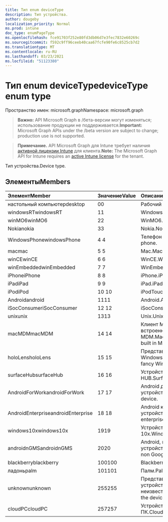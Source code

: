 ```yaml
---
title: Тип enum deviceType
description: Тип устройства.
author: dougeby
localization_priority: Normal
ms.prod: intune
doc_type: enumPageType
ms.openlocfilehash: fce91703f252e80fd3db06d7e3fec7832e60269c
ms.sourcegitcommit: f592c9ff96ceeb40caa67fcfe90fe6c8525cb7d2
ms.translationtype: MT
ms.contentlocale: ru-RU
ms.lasthandoff: 03/23/2021
ms.locfileid: "51123380"
---
```

# <a name="devicetype-enum-type"></a><span data-ttu-id="a5a48-103">Тип enum deviceType</span><span class="sxs-lookup"><span data-stu-id="a5a48-103">deviceType enum type</span></span>

<span data-ttu-id="a5a48-104">Пространство имен: microsoft.graph</span><span class="sxs-lookup"><span data-stu-id="a5a48-104">Namespace: microsoft.graph</span></span>

> <span data-ttu-id="a5a48-105">**Важно:** API Microsoft Graph в /бета-версии могут изменяться; использование продукции не поддерживается.</span><span class="sxs-lookup"><span data-stu-id="a5a48-105">**Important:** Microsoft Graph APIs under the /beta version are subject to change; production use is not supported.</span></span>

> <span data-ttu-id="a5a48-106">**Примечание.** API Microsoft Graph для Intune требует наличия [активной лицензии Intune](https://go.microsoft.com/fwlink/?linkid=839381) для клиента.</span><span class="sxs-lookup"><span data-stu-id="a5a48-106">**Note:** The Microsoft Graph API for Intune requires an [active Intune license](https://go.microsoft.com/fwlink/?linkid=839381) for the tenant.</span></span>

<span data-ttu-id="a5a48-107">Тип устройства.</span><span class="sxs-lookup"><span data-stu-id="a5a48-107">Device type.</span></span>

## <a name="members"></a><span data-ttu-id="a5a48-108">Элементы</span><span class="sxs-lookup"><span data-stu-id="a5a48-108">Members</span></span>
|<span data-ttu-id="a5a48-109">Элемент</span><span class="sxs-lookup"><span data-stu-id="a5a48-109">Member</span></span>|<span data-ttu-id="a5a48-110">Значение</span><span class="sxs-lookup"><span data-stu-id="a5a48-110">Value</span></span>|<span data-ttu-id="a5a48-111">Описание</span><span class="sxs-lookup"><span data-stu-id="a5a48-111">Description</span></span>|
|:---|:---|:---|
|<span data-ttu-id="a5a48-112">настольный компьютер</span><span class="sxs-lookup"><span data-stu-id="a5a48-112">desktop</span></span>|<span data-ttu-id="a5a48-113">0</span><span class="sxs-lookup"><span data-stu-id="a5a48-113">0</span></span>|<span data-ttu-id="a5a48-114">Рабочий стол.</span><span class="sxs-lookup"><span data-stu-id="a5a48-114">Desktop.</span></span>|
|<span data-ttu-id="a5a48-115">windowsRT</span><span class="sxs-lookup"><span data-stu-id="a5a48-115">windowsRT</span></span>|<span data-ttu-id="a5a48-116">1</span><span class="sxs-lookup"><span data-stu-id="a5a48-116">1</span></span>|<span data-ttu-id="a5a48-117">WindowsRT.</span><span class="sxs-lookup"><span data-stu-id="a5a48-117">WindowsRT.</span></span>|
|<span data-ttu-id="a5a48-118">winMO6</span><span class="sxs-lookup"><span data-stu-id="a5a48-118">winMO6</span></span>|<span data-ttu-id="a5a48-119">2</span><span class="sxs-lookup"><span data-stu-id="a5a48-119">2</span></span>|<span data-ttu-id="a5a48-120">WinMO6.</span><span class="sxs-lookup"><span data-stu-id="a5a48-120">WinMO6.</span></span>|
|<span data-ttu-id="a5a48-121">Nokia</span><span class="sxs-lookup"><span data-stu-id="a5a48-121">nokia</span></span>|<span data-ttu-id="a5a48-122">3</span><span class="sxs-lookup"><span data-stu-id="a5a48-122">3</span></span>|<span data-ttu-id="a5a48-123">Nokia.</span><span class="sxs-lookup"><span data-stu-id="a5a48-123">Nokia.</span></span>|
|<span data-ttu-id="a5a48-124">WindowsPhone</span><span class="sxs-lookup"><span data-stu-id="a5a48-124">windowsPhone</span></span>|<span data-ttu-id="a5a48-125">4 </span><span class="sxs-lookup"><span data-stu-id="a5a48-125">4</span></span>|<span data-ttu-id="a5a48-126">Телефон Windows.</span><span class="sxs-lookup"><span data-stu-id="a5a48-126">Windows phone.</span></span>|
|<span data-ttu-id="a5a48-127">mac</span><span class="sxs-lookup"><span data-stu-id="a5a48-127">mac</span></span>|<span data-ttu-id="a5a48-128">5 </span><span class="sxs-lookup"><span data-stu-id="a5a48-128">5</span></span>|<span data-ttu-id="a5a48-129">Mac.</span><span class="sxs-lookup"><span data-stu-id="a5a48-129">Mac.</span></span>|
|<span data-ttu-id="a5a48-130">winCE</span><span class="sxs-lookup"><span data-stu-id="a5a48-130">winCE</span></span>|<span data-ttu-id="a5a48-131">6 </span><span class="sxs-lookup"><span data-stu-id="a5a48-131">6</span></span>|<span data-ttu-id="a5a48-132">WinCE.</span><span class="sxs-lookup"><span data-stu-id="a5a48-132">WinCE.</span></span>|
|<span data-ttu-id="a5a48-133">winEmbedded</span><span class="sxs-lookup"><span data-stu-id="a5a48-133">winEmbedded</span></span>|<span data-ttu-id="a5a48-134">7 </span><span class="sxs-lookup"><span data-stu-id="a5a48-134">7</span></span>|<span data-ttu-id="a5a48-135">WinEmbedded.</span><span class="sxs-lookup"><span data-stu-id="a5a48-135">WinEmbedded.</span></span>|
|<span data-ttu-id="a5a48-136">iPhone</span><span class="sxs-lookup"><span data-stu-id="a5a48-136">iPhone</span></span>|<span data-ttu-id="a5a48-137">8 </span><span class="sxs-lookup"><span data-stu-id="a5a48-137">8</span></span>|<span data-ttu-id="a5a48-138">iPhone.</span><span class="sxs-lookup"><span data-stu-id="a5a48-138">iPhone.</span></span>|
|<span data-ttu-id="a5a48-139">iPad</span><span class="sxs-lookup"><span data-stu-id="a5a48-139">iPad</span></span>|<span data-ttu-id="a5a48-140">9 </span><span class="sxs-lookup"><span data-stu-id="a5a48-140">9</span></span>|<span data-ttu-id="a5a48-141">iPad.</span><span class="sxs-lookup"><span data-stu-id="a5a48-141">iPad.</span></span>|
|<span data-ttu-id="a5a48-142">iPod</span><span class="sxs-lookup"><span data-stu-id="a5a48-142">iPod</span></span>|<span data-ttu-id="a5a48-143">10 </span><span class="sxs-lookup"><span data-stu-id="a5a48-143">10</span></span>|<span data-ttu-id="a5a48-144">iPodTouch.</span><span class="sxs-lookup"><span data-stu-id="a5a48-144">iPodTouch.</span></span>|
|<span data-ttu-id="a5a48-145">Android</span><span class="sxs-lookup"><span data-stu-id="a5a48-145">android</span></span>|<span data-ttu-id="a5a48-146">11</span><span class="sxs-lookup"><span data-stu-id="a5a48-146">11</span></span>|<span data-ttu-id="a5a48-147">Android.</span><span class="sxs-lookup"><span data-stu-id="a5a48-147">Android.</span></span>|
|<span data-ttu-id="a5a48-148">iSocConsumer</span><span class="sxs-lookup"><span data-stu-id="a5a48-148">iSocConsumer</span></span>|<span data-ttu-id="a5a48-149">12 </span><span class="sxs-lookup"><span data-stu-id="a5a48-149">12</span></span>|<span data-ttu-id="a5a48-150">iSocConsumer.</span><span class="sxs-lookup"><span data-stu-id="a5a48-150">iSocConsumer.</span></span>|
|<span data-ttu-id="a5a48-151">unix</span><span class="sxs-lookup"><span data-stu-id="a5a48-151">unix</span></span>|<span data-ttu-id="a5a48-152">13</span><span class="sxs-lookup"><span data-stu-id="a5a48-152">13</span></span>|<span data-ttu-id="a5a48-153">Unix.</span><span class="sxs-lookup"><span data-stu-id="a5a48-153">Unix.</span></span>|
|<span data-ttu-id="a5a48-154">macMDM</span><span class="sxs-lookup"><span data-stu-id="a5a48-154">macMDM</span></span>|<span data-ttu-id="a5a48-155">14 </span><span class="sxs-lookup"><span data-stu-id="a5a48-155">14</span></span>|<span data-ttu-id="a5a48-156">Клиент Mac OS X с помощью встроенного агента MDM.</span><span class="sxs-lookup"><span data-stu-id="a5a48-156">Mac OS X client using built in MDM agent.</span></span>|
|<span data-ttu-id="a5a48-157">holoLens</span><span class="sxs-lookup"><span data-stu-id="a5a48-157">holoLens</span></span>|<span data-ttu-id="a5a48-158">15 </span><span class="sxs-lookup"><span data-stu-id="a5a48-158">15</span></span>|<span data-ttu-id="a5a48-159">Представление модных очки Windows 10.</span><span class="sxs-lookup"><span data-stu-id="a5a48-159">Representing the fancy Windows 10 goggles.</span></span>|
|<span data-ttu-id="a5a48-160">surfaceHub</span><span class="sxs-lookup"><span data-stu-id="a5a48-160">surfaceHub</span></span>|<span data-ttu-id="a5a48-161">16 </span><span class="sxs-lookup"><span data-stu-id="a5a48-161">16</span></span>|<span data-ttu-id="a5a48-162">Устройство Surface HUB.</span><span class="sxs-lookup"><span data-stu-id="a5a48-162">Surface HUB device.</span></span>|
|<span data-ttu-id="a5a48-163">AndroidForWork</span><span class="sxs-lookup"><span data-stu-id="a5a48-163">androidForWork</span></span>|<span data-ttu-id="a5a48-164">17 </span><span class="sxs-lookup"><span data-stu-id="a5a48-164">17</span></span>|<span data-ttu-id="a5a48-165">Android для работы устройства.</span><span class="sxs-lookup"><span data-stu-id="a5a48-165">Android for work device.</span></span>|
|<span data-ttu-id="a5a48-166">AndroidEnterprise</span><span class="sxs-lookup"><span data-stu-id="a5a48-166">androidEnterprise</span></span>|<span data-ttu-id="a5a48-167">18 </span><span class="sxs-lookup"><span data-stu-id="a5a48-167">18</span></span>|<span data-ttu-id="a5a48-168">Android корпоративное устройство.</span><span class="sxs-lookup"><span data-stu-id="a5a48-168">Android enterprise device.</span></span>|
|<span data-ttu-id="a5a48-169">windows10x</span><span class="sxs-lookup"><span data-stu-id="a5a48-169">windows10x</span></span>|<span data-ttu-id="a5a48-170">19</span><span class="sxs-lookup"><span data-stu-id="a5a48-170">19</span></span>|<span data-ttu-id="a5a48-171">Устройство Windows 10x.</span><span class="sxs-lookup"><span data-stu-id="a5a48-171">Windows 10x device.</span></span>|
|<span data-ttu-id="a5a48-172">androidnGMS</span><span class="sxs-lookup"><span data-stu-id="a5a48-172">androidnGMS</span></span>|<span data-ttu-id="a5a48-173">20</span><span class="sxs-lookup"><span data-stu-id="a5a48-173">20</span></span>|<span data-ttu-id="a5a48-174">Android, не управляемое устройством Google.</span><span class="sxs-lookup"><span data-stu-id="a5a48-174">Android non Google managed device.</span></span>|
|<span data-ttu-id="a5a48-175">blackberry</span><span class="sxs-lookup"><span data-stu-id="a5a48-175">blackberry</span></span>|<span data-ttu-id="a5a48-176">100</span><span class="sxs-lookup"><span data-stu-id="a5a48-176">100</span></span>|<span data-ttu-id="a5a48-177">Blackberry.</span><span class="sxs-lookup"><span data-stu-id="a5a48-177">Blackberry.</span></span>|
|<span data-ttu-id="a5a48-178">ладонь</span><span class="sxs-lookup"><span data-stu-id="a5a48-178">palm</span></span>|<span data-ttu-id="a5a48-179">101</span><span class="sxs-lookup"><span data-stu-id="a5a48-179">101</span></span>|<span data-ttu-id="a5a48-180">Палм.</span><span class="sxs-lookup"><span data-stu-id="a5a48-180">Palm.</span></span>|
|<span data-ttu-id="a5a48-181">unknown</span><span class="sxs-lookup"><span data-stu-id="a5a48-181">unknown</span></span>|<span data-ttu-id="a5a48-182">255</span><span class="sxs-lookup"><span data-stu-id="a5a48-182">255</span></span>|<span data-ttu-id="a5a48-183">Представляет, что тип устройства неизвестен.</span><span class="sxs-lookup"><span data-stu-id="a5a48-183">Represents that the device type is unknown.</span></span>|
|<span data-ttu-id="a5a48-184">cloudPC</span><span class="sxs-lookup"><span data-stu-id="a5a48-184">cloudPC</span></span>|<span data-ttu-id="a5a48-185">257</span><span class="sxs-lookup"><span data-stu-id="a5a48-185">257</span></span>|<span data-ttu-id="a5a48-186">Устройство облачного ПК.</span><span class="sxs-lookup"><span data-stu-id="a5a48-186">Cloud PC device.</span></span>|





